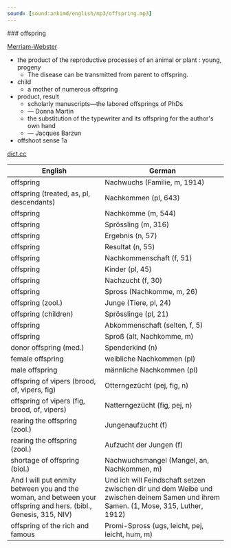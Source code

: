 ```yaml
---
sound: [sound:ankimd/english/mp3/offspring.mp3]
---
```


\### offspring

[Merriam-Webster](https://www.merriam-webster.com/dictionary/offspring)

- the product of the reproductive processes of an animal or plant : young, progeny
    - The disease can be transmitted from parent to offspring.
- child
    - a mother of numerous offspring
- product, result
    - scholarly manuscripts—the labored offsprings of PhDs
    - — Donna Martin
    - the substitution of the typewriter and its offspring for the author's own hand
    - — Jacques Barzun
- offshoot sense 1a

[dict.cc](https://www.dict.cc/offspring)

| English        | German       |
| -------------- | ------------ |
| offspring | Nachwuchs (Familie, m, 1914) |
| offspring (treated, as, pl, descendants) | Nachkommen (pl, 643) |
| offspring | Nachkomme (m, 544) |
| offspring | Sprössling (m, 316) |
| offspring | Ergebnis (n, 57) |
| offspring | Resultat (n, 55) |
| offspring | Nachkommenschaft (f, 51) |
| offspring | Kinder (pl, 45) |
| offspring | Nachzucht (f, 30) |
| offspring | Spross (Nachkomme, m, 26) |
| offspring (zool.) | Junge (Tiere, pl, 24) |
| offspring (children) | Sprösslinge (pl, 21) |
| offspring | Abkommenschaft (selten, f, 5) |
| offspring | Sproß (alt, Nachkomme, m) |
| donor offspring (med.) | Spenderkind (n) |
| female offspring | weibliche Nachkommen (pl) |
| male offspring | männliche Nachkommen (pl) |
| offspring of vipers (brood, of, vipers, fig) | Otterngezücht (pej, fig, n) |
| offspring of vipers (fig, brood, of, vipers) | Natterngezücht (fig, pej, n) |
| rearing the offspring (zool.) | Jungenaufzucht (f) |
| rearing the offspring (zool.) | Aufzucht der Jungen (f) |
| shortage of offspring (biol.) | Nachwuchsmangel (Mangel, an, Nachkommen, m) |
| And I will put enmity between you and the woman, and between your offspring and hers. (bibl., Genesis, 315, NIV) | Und ich will Feindschaft setzen zwischen dir und dem Weibe und zwischen deinem Samen und ihrem Samen. (1, Mose, 315, Luther, 1912) |
| offspring of the rich and famous | Promi-Spross (ugs, leicht, pej, leicht, hum, m) |
